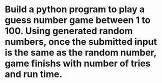 # Build a python program to play a guess number game between 1 to 100. Using generated random numbers, once the submitted input is the same as the random number, game finishs with number of tries and run time.
